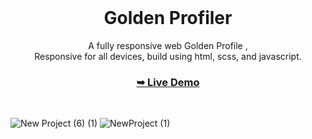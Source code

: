 <div align="center">

  <br />

  <h1 align="center">Golden Profiler</h1>

  A fully responsive web Golden Profile , <br />Responsive for all devices, build using html, scss, and javascript.
  <br />

  <h3><a href="https://codingwithabdou.github.io/gold_profile/"><strong> ➥ Live Demo</strong></a></h3>

</div>

  <br />




![New Project (6) (1)](https://github.com/CodingWithAbdou/gold_profile/assets/125260674/bc3c7f44-d420-4c32-af85-9b652ccff31a)
![NewProject (1)](https://github.com/CodingWithAbdou/gold_profile/assets/125260674/19a28525-6c6b-4afc-8aac-6bbd751c647f)




<div class=align-center>
</div>

